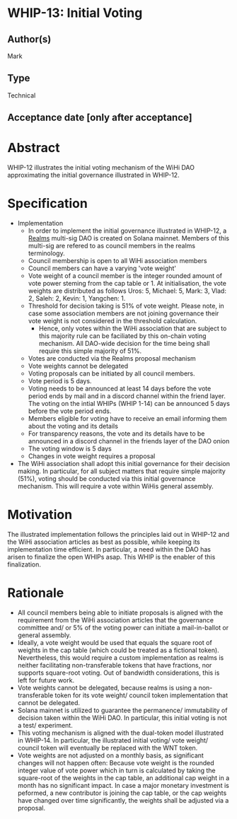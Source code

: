 # WHIP-13: Initial Voting

## Author(s)
Mark

## Type
Technical

## Acceptance date [only after acceptance]

# Abstract 
WHIP-12 illustrates the initial voting mechanism of the WiHi DAO approximating the initial governance illustrated in WHIP-12.

# Specification 
- Implementation
    - In order to implement the initial governance illustrated in WHIP-12, a [Realms](https://realms.today/) multi-sig DAO is created on Solana mainnet. Members of this multi-sig are refered to as council members in the realms terminology.
    - Council membership is open to all WiHi association members
    - Council members can have a varying 'vote weight'
    - Vote weight of a council member is the integer rounded amount of vote power steming from the cap table or 1. At initialisation, the vote weights are distributed as follows Uros: 5, Michael: 5, Mark: 3, Vlad: 2, Saleh: 2, Kevin: 1, Yangchen: 1.
    - Threshold for decision taking is 51% of vote weight. Please note, in case some association members are not joining governance their vote weight is not considered in the threshold calculation.
        - Hence, only votes within the WiHi association that are subject to this majority rule can be faciliated by this on-chain voting mechanism. All DAO-wide decision for the time being shall require this simple majority of 51%.      
    - Votes are conducted via the Realms proposal mechanism
    - Vote weights cannot be delegated
    - Voting proposals can be initiated by all council members. 
    - Vote period is 5 days. 
    - Voting needs to be announced at least 14 days before the vote period ends by mail and in a discord channel within the friend layer. The voting on the intial WHIPs (WHIP 1-14) can be announced 5 days before the vote period ends. 
    - Members eligible for voting have to receive an email informing them about the voting and its details
    - For transparency reasons, the vote and its details have to be announced in a discord channel in the friends layer of the DAO onion
    - The voting window is 5 days
    - Changes in vote weight requires a proposal
- The WiHi association shall adopt this initial governance for their decision making. In particular, for all subject matters that require simple majority (51%), voting should be conducted via this initial governance mechanism. This will require a vote within WiHis general assembly.  

# Motivation 
The illustrated implementation follows the principles laid out in WHIP-12 and the WiHi association articles as best as possible, while keeping its implementation time efficient. In particular, a need within the DAO has arisen to finalize the open WHIPs asap. This WHIP is the enabler of this finalization.

# Rationale
- All council members being able to initiate proposals is aligned with the requirement from the WiHi association articles that the governance committee and/ or 5% of the voting power can initiate a mail-in-ballot or general assembly.
- Ideally, a vote weight would be used that equals the square root of weights in the cap table (which could be treated as a fictional token). Nevertheless, this would require a custom implementation as realms is neither facilitating non-transferable tokens that have fractions, nor supports square-root voting. Out of bandwidth considerations, this is left for future work.
- Vote weights cannot be delegated, because realms is using a non-transferable token for its vote weight/ council token implementation that cannot be delegated.
- Solana mainnet is utilized to guarantee the permanence/ immutability of decision taken within the WiHi DAO. In particular, this initial voting is not a test/ experiment.
- This voting mechanism is aligned with the dual-token model illustrated in WHIP-14. In particular, the illustrated initial voting/ vote weight/ council token will eventually be replaced with the WNT token.
- Vote weights are not adjusted on a monthly basis, as significant changes will not happen often: Because vote weight is the rounded integer value of vote power which in turn is calculated by taking the square-root of the weights in the cap table, an additional cap weight in a month has no significant impact. In case a major monetary investment is peformed, a new contributor is joining the cap table, or the cap weights have changed over time significantly, the weights shall be adjusted via a proposal.
